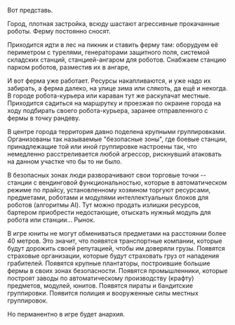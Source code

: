
Вот представь.

Город, плотная застройка, всюду шастают агрессивные прокачанные роботы. Ферму постоянно сносят.

Приходится идти в лес на пикник и ставить ферму там: оборудуем её периметром с турелями,
генераторами защитного поля, системой складских станций, станцией-ангаром для роботов.
Снабжаем станцию парком роботов, разместив их в ангаре,

И вот ферма уже работает. Ресурсы накапливаются, и уже надо их забирать, а ферма далеко,
на улице зима или слякоть, да ещё и некогда. В городе робота-курьера или караван тут же
раскулачат местные. Приходится садиться на маршрутку и проезжая по окраине города на ходу
подбирать своего робота-курьера, заранее отправленного с фермы в точку рандеву.

В центре города территория давно поделена крупными группировками. Организованы так называемые
"безопасные зоны", где  боевые станции, принадлежащие той или иной группировке настроены так,
что немедленно расстреливается любой агрессор, рискнувший атаковать на данном участке что бы то ни было.

В безопасных зонах люди разворачивают свои торговые точки -- станции с вендинговой функциональностью,
которые в автоматическом режиме по прайсу, установленному хозяином торгуют ресурсами, предметами,
роботами и модулями интеллектуальных блоков для роботов (алгоритмы AI). Тут можно продать излишки ресурсов,
бартером приобрести недостающие, отыскать нужный модуль для робота или станции... Рынок.

В игре юниты не могут обмениваться предметами на расстоянии более 40 метров. Это значит, что появятся
транспортные компании, которые будут дорожить своей репутацией, чтобы им доверяли грузы.
Появятся страховые организации, которые будут страховать груз от нападения грабителей.
Появятся крупные плантаторы, построившие большие фермы в своих зонах безопасности.
Появятся промышленники, которые построят заводы по автоматическому производству (крафту) предметов, модулей, юнитов.
Появятся пираты и бандитские группировки. Появится полиция и вооруженные силы местных группировок. 

Но перманентно в игре будет анархия.
